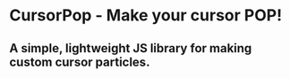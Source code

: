 # CursorPop - Make your cursor POP!
## A simple, lightweight JS library for making custom cursor particles.

